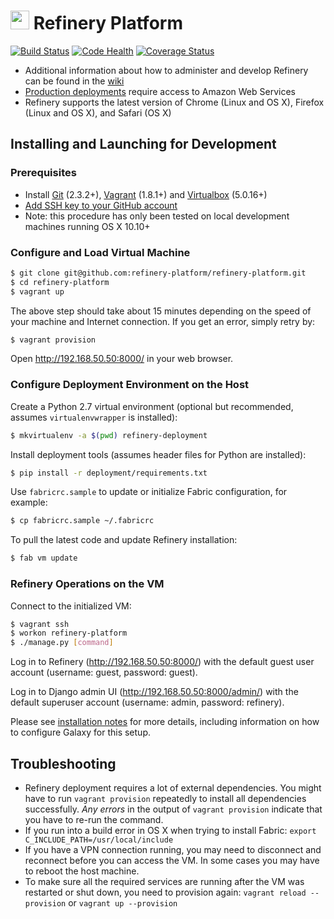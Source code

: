 # <img src="https://pbs.twimg.com/profile_images/519505652083748864/bG9itLTl_400x400.png" height=30px width=30px>&nbsp;Refinery Platform 
[![Build Status](https://travis-ci.org/refinery-platform/refinery-platform.svg?branch=develop)](https://travis-ci.org/refinery-platform/refinery-platform) 
[![Code Health](https://landscape.io/github/refinery-platform/refinery-platform/develop/landscape.svg?style=flat)](https://landscape.io/github/refinery-platform/refinery-platform/develop) 
[![Coverage Status](https://img.shields.io/codecov/c/github/refinery-platform/refinery-platform/develop.svg)](https://codecov.io/github/refinery-platform/refinery-platform?branch=develop)

* Additional information about how to administer and develop Refinery can be found in the [wiki](http://github.com/refinery-platform/refinery-platform/wiki)
* [Production deployments](https://github.com/refinery-platform/refinery-platform/wiki/AWS-deployment) require access to Amazon Web Services
* Refinery supports the latest version of Chrome (Linux and OS X), Firefox (Linux and OS X), and Safari (OS X)

## Installing and Launching for Development

### Prerequisites
* Install [Git][gi] (2.3.2+), [Vagrant][va] (1.8.1+) and [Virtualbox][vb] (5.0.16+)
* [Add SSH key to your GitHub account](https://help.github.com/articles/adding-a-new-ssh-key-to-your-github-account/)
* Note: this procedure has only been tested on local development machines running OS X 10.10+

### Configure and Load Virtual Machine
```bash
$ git clone git@github.com:refinery-platform/refinery-platform.git
$ cd refinery-platform
$ vagrant up
```

The above step should take about 15 minutes depending on the speed of your machine and Internet connection. If you get an error, simply retry by:
```bash
$ vagrant provision
```

Open <http://192.168.50.50:8000/> in your web browser.

### Configure Deployment Environment on the Host

Create a Python 2.7 virtual environment (optional but recommended, assumes `virtualenvwrapper` is installed):
```bash
$ mkvirtualenv -a $(pwd) refinery-deployment
```

Install deployment tools (assumes header files for Python are installed):
```bash
$ pip install -r deployment/requirements.txt
```

Use `fabricrc.sample` to update or initialize Fabric configuration, for example:
```bash
$ cp fabricrc.sample ~/.fabricrc
```

To pull the latest code and update Refinery installation:
```bash
$ fab vm update
```

### Refinery Operations on the VM

Connect to the initialized VM:
```bash
$ vagrant ssh
$ workon refinery-platform
$ ./manage.py [command]
```

Log in to Refinery (<http://192.168.50.50:8000/>) with the default guest user account (username: guest, password: guest).

Log in to Django admin UI (<http://192.168.50.50:8000/admin/>) with the default superuser account (username: admin, password: refinery).

Please see [installation notes](https://github.com/refinery-platform/refinery-platform/wiki/setting-up-galaxy) for more details, including information on how to configure Galaxy for this setup.

## Troubleshooting

- Refinery deployment requires a lot of external dependencies. You might have to run `vagrant provision` repeatedly to install all
  dependencies successfully. *Any errors* in the output of `vagrant provision` indicate that you have to re-run the command.
- If you run into a build error in OS X when trying to install Fabric: `export C_INCLUDE_PATH=/usr/local/include`
- If you have a VPN connection running, you may need to disconnect and reconnect before you can access the VM. In some cases you may have to reboot the host machine.
- To make sure all the required services are running after the VM was restarted or shut down, you need to provision again: `vagrant reload --provision` or `vagrant up --provision`

[gi]: http://git-scm.com/
[va]: http://www.vagrantup.com/
[vb]: https://www.virtualbox.org/
[in]: https://refinery-platform.readthedocs.org/en/latest/administrator/setup.html

